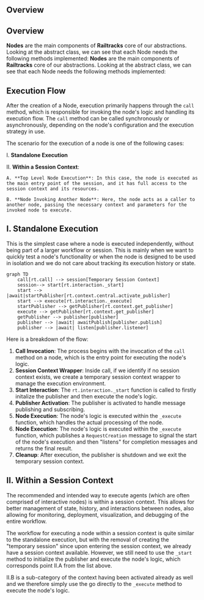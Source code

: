 ## Overview
## Overview

**Nodes** are the main components of **Railtracks** core of our abstractions. Looking at the abstract class, we can see that each Node needs the following methods implemented:
**Nodes** are the main components of **Railtracks** core of our abstractions. Looking at the abstract class, we can see that each Node needs the following methods implemented:

## Execution Flow
After the creation of a Node, execution primarily happens through the `call` method, which is responsible for invoking the node's logic and handling its execution flow. The `call` method can be called synchronously or asynchronously, depending on the node's configuration and the execution strategy in use.

The scenario for the execution of a node is one of the following cases:

I. **Standalone Execution**

II. **Within a Session Context**:

    A. **Top Level Node Execution**: In this case, the node is executed as the main entry point of the session, and it has full access to the session context and its resources.

    B. **Node Invoking Another Node**: Here, the node acts as a caller to another node, passing the necessary context and parameters for the invoked node to execute.

## I. Standalone Execution
This is the simplest case where a node is executed independently, without being part of a larger workflow or session. This is mainly when we want to quickly test a node's functionality or when the node is designed to be used in isolation and we do not care about tracking its execution history or state.

```mermaid
graph TD
    call[rt.call] --> session[Temporary Session Context]
    session--> start[rt.interaction._start]
    start --> |await|startPublisher[rt.context.central.activate_publisher]
    start --> execute[rt.interaction._execute]
    startPublisher --> getPublisher[rt.context.get_publisher]
    execute --> getPublisher[rt.context.get_publisher]
    getPublisher --> publisher[publisher]
    publisher --> |await| awaitPublish[publisher.publish]
    publisher --> |await| listen[publisher.listener]
```

Here is a breakdown of the flow:

1. **Call Invocation**: The process begins with the invocation of the `call` method on a node, which is the entry point for executing the node's logic.
2. **Session Context Wrapper**: Inside call, if we identify if no session context exists, we create a temporary session context wrapper to manage the execution environment.
3. **Start Interaction**: The `rt.interaction._start` function is called to firstly initalize the publisher and then execute the node's logic.
4. **Publisher Activation**: The publisher is activated to handle message publishing and subscribing.
5. **Node Execution**: The node's logic is executed within the `_execute` function, which handles the actual processing of the node.
5. **Node Execution**: The node's logic is executed within the `_execute` function, which publishes a `RequestCreation` message to signal the start of the node's execution and then "listens" for completion messages and returns the final result.
6. **Cleanup**: After execution, the publisher is shutdown and we exit the temporary session context.

## II. Within a Session Context
The recommended and intended way to execute agents (which are often comprised of interactive nodes) is within a session context. This allows for better management of state, history, and interactions between nodes, also allowing for monitoring, deployment, visualization, and debugging of the entire workflow.

The workflow for executing a node within a session context is quite similar to the standalone execution, but with the removal of creating the "temporary session" since upon entering the session context, we already have a session context available. However, we still need to use the `_start` method to initialize the publisher and execute the node's logic, which corresponds point II.A from the list above.

II.B is a sub-category of the context having been activated already as well and we therefore simply use the go directly to the `_execute` method to execute the node's logic.